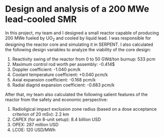 # Design and analysis of a 200 MWe lead-cooled SMR

In this project, my team and I designed a small reactor capable of producing 200 MWe fueled by UO<sub>2</sub> and cooled by liquid lead. I was responsible for designing the reactor core and simulating it in SERPENT. I also calculated the following design variables to analyze the viability of the core design:

1. Reactivity swing of the reactor from 0 to 50 GWd/ton burnup: 533 pcm
2. Maximum control rod worth per assembly: -0.414$
3. Doppler coefficient: -1.040 pcm/k
4. Coolant temperature coefficient: +0.040 pcm/k
5. Axial expansion coefficient: -0.168 pcm/k
6. Radial diagrid expansion coefficient: -0.683 pcm/k

After that, my team also calculated the following salient features of the reactor from the safety and economic perspective:

1. Radioligical impact exclusion zone radius (based on a dose acceptance criterion of 20 mSv): 2.2 km
2. CAPEX (for an 8-unit setup): 8.4 billion USD
3. OPEX: 287 million USD
4. LCOE: 120 USD/MWh
